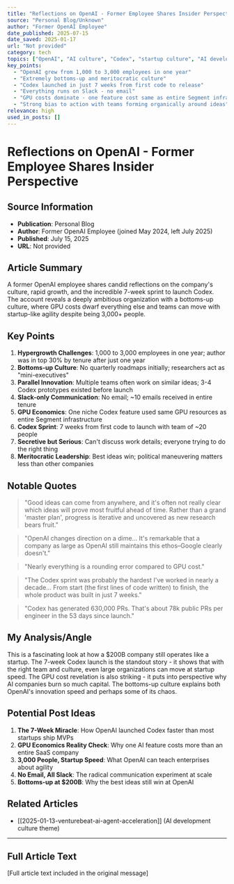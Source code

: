 ```yaml
---
title: "Reflections on OpenAI - Former Employee Shares Insider Perspective"
source: "Personal Blog/Unknown"
author: "Former OpenAI Employee"
date_published: 2025-07-15
date_saved: 2025-01-17
url: "Not provided"
category: tech
topics: ["OpenAI", "AI culture", "Codex", "startup culture", "AI development", "company culture"]
key_points: 
  - "OpenAI grew from 1,000 to 3,000 employees in one year"
  - "Extremely bottoms-up and meritocratic culture"
  - "Codex launched in just 7 weeks from first code to release"
  - "Everything runs on Slack - no email"
  - "GPU costs dominate - one feature cost same as entire Segment infrastructure"
  - "Strong bias to action with teams forming organically around ideas"
relevance: high
used_in_posts: []
---
```


# Reflections on OpenAI - Former Employee Shares Insider Perspective

## Source Information
- **Publication**: Personal Blog
- **Author**: Former OpenAI Employee (joined May 2024, left July 2025)
- **Published**: July 15, 2025
- **URL**: Not provided

## Article Summary
A former OpenAI employee shares candid reflections on the company's culture, rapid growth, and the incredible 7-week sprint to launch Codex. The account reveals a deeply ambitious organization with a bottoms-up culture, where GPU costs dwarf everything else and teams can move with startup-like agility despite being 3,000+ people.

## Key Points
1. **Hypergrowth Challenges**: 1,000 to 3,000 employees in one year; author was in top 30% by tenure after just one year
2. **Bottoms-up Culture**: No quarterly roadmaps initially; researchers act as "mini-executives"
3. **Parallel Innovation**: Multiple teams often work on similar ideas; 3-4 Codex prototypes existed before launch
4. **Slack-only Communication**: No email; ~10 emails received in entire tenure
5. **GPU Economics**: One niche Codex feature used same GPU resources as entire Segment infrastructure
6. **Codex Sprint**: 7 weeks from first code to launch with team of ~20 people
7. **Secretive but Serious**: Can't discuss work details; everyone trying to do the right thing
8. **Meritocratic Leadership**: Best ideas win; political maneuvering matters less than other companies

## Notable Quotes
> "Good ideas can come from anywhere, and it's often not really clear which ideas will prove most fruitful ahead of time. Rather than a grand 'master plan', progress is iterative and uncovered as new research bears fruit."

> "OpenAI changes direction on a dime... It's remarkable that a company as large as OpenAI still maintains this ethos–Google clearly doesn't."

> "Nearly everything is a rounding error compared to GPU cost."

> "The Codex sprint was probably the hardest I've worked in nearly a decade... From start (the first lines of code written) to finish, the whole product was built in just 7 weeks."

> "Codex has generated 630,000 PRs. That's about 78k public PRs per engineer in the 53 days since launch."

## My Analysis/Angle
This is a fascinating look at how a $200B company still operates like a startup. The 7-week Codex launch is the standout story - it shows that with the right team and culture, even large organizations can move at startup speed. The GPU cost revelation is also striking - it puts into perspective why AI companies burn so much capital. The bottoms-up culture explains both OpenAI's innovation speed and perhaps some of its chaos.

## Potential Post Ideas
1. **The 7-Week Miracle**: How OpenAI launched Codex faster than most startups ship MVPs
2. **GPU Economics Reality Check**: Why one AI feature costs more than an entire SaaS company
3. **3,000 People, Startup Speed**: What OpenAI can teach enterprises about agility
4. **No Email, All Slack**: The radical communication experiment at scale
5. **Bottoms-up at $200B**: Why the best ideas still win at OpenAI

## Related Articles
- [[2025-01-13-venturebeat-ai-agent-acceleration]] (AI development culture theme)

---

## Full Article Text
[Full article text included in the original message]